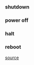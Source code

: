 ### shutdown
### power off
### halt
### reboot

[source](https://www.tecmint.com/shutdown-poweroff-halt-and-reboot-commands-in-linux/?fbclid=IwAR1a3QHHniRZblA2WaUNlKB_qEObQOe2R0yrqtQFYrISaxWxYXGx1gY55Uo)
